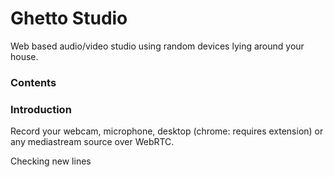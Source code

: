 Ghetto Studio
=============

Web based audio/video studio using random devices lying around your house.

### Contents

### Introduction
Record your webcam, microphone, desktop (chrome: requires extension) or any mediastream source over WebRTC.

Checking new lines
